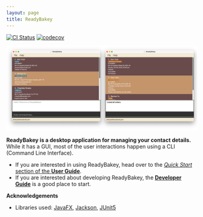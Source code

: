 ```yaml
---
layout: page
title: ReadyBakey
---
```


[![CI Status](https://github.com/se-edu/addressbook-level3/workflows/Java%20CI/badge.svg)](https://github.com/AY2122S2-CS2103-F09-4/tp/actions)
[![codecov](https://codecov.io/gh/AY2122S2-CS2103-F09-4/tp/branch/master/graph/badge.svg?token=X6MD8SX18U)](https://codecov.io/gh/AY2122S2-CS2103-F09-4/tp)

![Ui](images/Ui.png)

**ReadyBakey is a desktop application for managing your contact details.** While it has a GUI, most of the user 
interactions happen using a CLI (Command Line Interface).

* If you are interested in using ReadyBakey, head over to the [_Quick Start_ section of the **User Guide**](https://ay2122s2-cs2103-f09-4.github.io/tp/UserGuide.html#quick-start).
* If you are interested about developing ReadyBakey, the [**Developer Guide**](https://ay2122s2-cs2103-f09-4.github.io/tp/DeveloperGuide.html) is a good place to start.


**Acknowledgements**

* Libraries used: [JavaFX](https://openjfx.io/), [Jackson](https://github.com/FasterXML/jackson), [JUnit5](https://github.com/junit-team/junit5)
